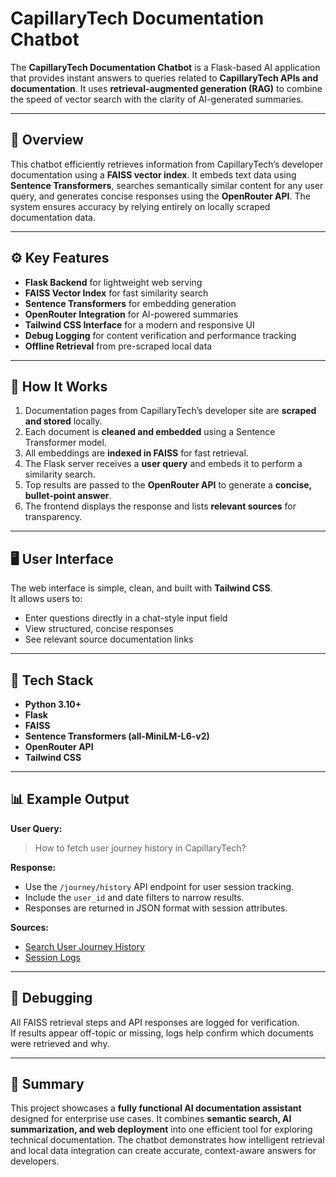 # CapillaryTech Documentation Chatbot

The **CapillaryTech Documentation Chatbot** is a Flask-based AI application that provides instant answers to queries related to **CapillaryTech APIs and documentation**. It uses **retrieval-augmented generation (RAG)** to combine the speed of vector search with the clarity of AI-generated summaries.

---

## 🧠 Overview

This chatbot efficiently retrieves information from CapillaryTech’s developer documentation using a **FAISS vector index**. It embeds text data using **Sentence Transformers**, searches semantically similar content for any user query, and generates concise responses using the **OpenRouter API**. The system ensures accuracy by relying entirely on locally scraped documentation data.

---

## ⚙️ Key Features

- **Flask Backend** for lightweight web serving  
- **FAISS Vector Index** for fast similarity search  
- **Sentence Transformers** for embedding generation  
- **OpenRouter Integration** for AI-powered summaries  
- **Tailwind CSS Interface** for a modern and responsive UI  
- **Debug Logging** for content verification and performance tracking  
- **Offline Retrieval** from pre-scraped local data  

---

## 🚀 How It Works

1. Documentation pages from CapillaryTech’s developer site are **scraped and stored** locally.  
2. Each document is **cleaned and embedded** using a Sentence Transformer model.  
3. All embeddings are **indexed in FAISS** for fast retrieval.  
4. The Flask server receives a **user query** and embeds it to perform a similarity search.  
5. Top results are passed to the **OpenRouter API** to generate a **concise, bullet-point answer**.  
6. The frontend displays the response and lists **relevant sources** for transparency.

---

## 🖥️ User Interface

The web interface is simple, clean, and built with **Tailwind CSS**.  
It allows users to:
- Enter questions directly in a chat-style input field  
- View structured, concise responses  
- See relevant source documentation links  

---

## 🧩 Tech Stack

- **Python 3.10+**  
- **Flask**  
- **FAISS**  
- **Sentence Transformers (all-MiniLM-L6-v2)**  
- **OpenRouter API**  
- **Tailwind CSS**  

---

## 📊 Example Output

**User Query:**  
> How to fetch user journey history in CapillaryTech?

**Response:**  
- Use the `/journey/history` API endpoint for user session tracking.  
- Include the `user_id` and date filters to narrow results.  
- Responses are returned in JSON format with session attributes.

**Sources:**  
- [Search User Journey History](https://docs.capillarytech.com/docs/search-user-journey-history)  
- [Session Logs](https://docs.capillarytech.com/docs/session_logs)

---

## 🧰 Debugging

All FAISS retrieval steps and API responses are logged for verification.  
If results appear off-topic or missing, logs help confirm which documents were retrieved and why.

---

## 📘 Summary

This project showcases a **fully functional AI documentation assistant** designed for enterprise use cases. It combines **semantic search, AI summarization, and web deployment** into one efficient tool for exploring technical documentation. The chatbot demonstrates how intelligent retrieval and local data integration can create accurate, context-aware answers for developers.
